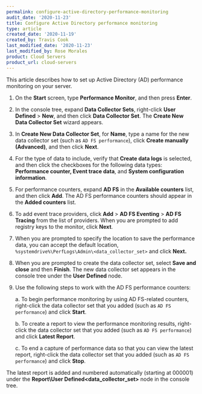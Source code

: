 ```yaml
---
permalink: configure-active-directory-performance-monitoring
audit_date: '2020-11-23'
title: Configure Active Directory performance monitoring
type: article
created_date: '2020-11-19'
created_by: Travis Cook
last_modified_date: '2020-11-23'
last_modified_by: Rose Morales
product: Cloud Servers
product_url: cloud-servers
---
```


This article describes how to set up Active Directory (AD) performance monitoring on your server.

1. On the **Start** screen, type **Performance Monitor**, and then press **Enter**.

2. In the console tree, expand **Data Collector Sets**, right-click **User Defined** > **New**,
   and then click **Data Collector Set**. The **Create New Data Collector Set** wizard appears.

3. In **Create New Data Collector Set**, for **Name**, type a name for the new data collector set (such as `AD FS performance`),
   click **Create manually (Advanced)**, and then click **Next**.

4. For the type of data to include, verify that **Create data logs** is selected, and then click the checkboxes for the following
   data types: **Performance counter, Event trace data**, and **System configuration information**.

5. For performance counters, expand **AD FS** in the **Available counters** list, and then click **Add**. The AD FS performance
   counters should appear in the **Added counters** list.

6. To add event trace providers, click **Add** > **AD FS Eventing** > **AD FS Tracing** from the list of providers. When you are
   prompted to add registry keys to the monitor, click **Next**.

7. When you are prompted to specify the location to save the performance data, you can accept the default location,
   `%systemdrive%\PerfLogs\Admin\<data_collector_set>` and click **Next.**

8. When you are prompted to create the data collector set, select **Save and close** and then **Finish**. The new data collector
   set appears in the console tree under the **User Defined** node.

9. Use the following steps to work with the AD FS performance counters:

    a. To begin performance monitoring by using AD FS-related counters, right-click the data collector set that you added
       (such as `AD FS performance`) and click **Start**.

    b. To create a report to view the performance monitoring results, right-click the data collector set that you added
       (such as `AD FS performance`) and click **Latest Report**.

    c. To end a capture of performance data so that you can view the latest report, right-click the data collector set that you added
       (such as `AD FS performance`) and click **Stop**.

The latest report is added and numbered automatically (starting at 000001) under the **Report\User Defined\<data_collector_set>** node
in the console tree.
